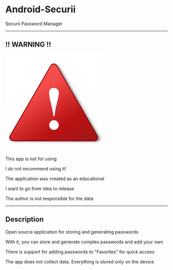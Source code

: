 # Android-Securii

Securii Password Manager

----

## !! WARNING !!

<img src="https://github.com/andybeardness/Android-Securii/blob/main/imgs/warning.png" height="300">

This app is not for using

I do not recommend using it!

The application was created as an educational

I want to go from idea to release

The author is not responsible for the data

----

## Description

Open source application for storing and generating passwords

With it, you can store and generate complex passwords and add your own

There is support for adding passwords to "Favorites" for quick access

The app does not collect data. Everything is stored only on the device
